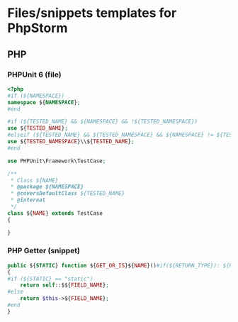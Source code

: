 # Files/snippets templates for PhpStorm

## PHP

### PHPUnit 6 (file)

```php
<?php
#if (${NAMESPACE})
namespace ${NAMESPACE};
#end

#if (${TESTED_NAME} && ${NAMESPACE} && !${TESTED_NAMESPACE})
use ${TESTED_NAME};
#elseif (${TESTED_NAME} && ${TESTED_NAMESPACE} && ${NAMESPACE} != ${TESTED_NAMESPACE})
use ${TESTED_NAMESPACE}\\${TESTED_NAME};
#end

use PHPUnit\Framework\TestCase;

/**
 * Class ${NAME}
 * @package ${NAMESPACE}
 * @coversDefaultClass ${TESTED_NAME}
 * @internal
 */
class ${NAME} extends TestCase
{

}

```

### PHP Getter (snippet)

```php
public ${STATIC} function ${GET_OR_IS}${NAME}()#if(${RETURN_TYPE}): ${RETURN_TYPE}#else#end
{
#if (${STATIC} == "static")
    return self::$${FIELD_NAME};
#else
    return $this->${FIELD_NAME};
#end
}

```
